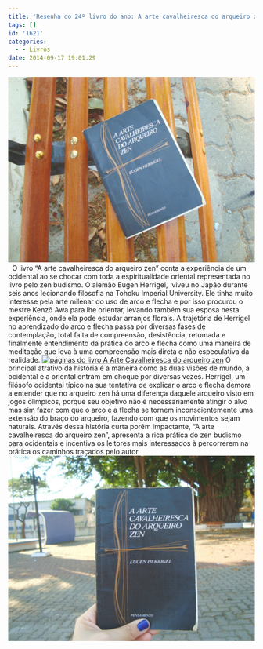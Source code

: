 ```yaml
---
title: 'Resenha do 24º livro do ano: A arte cavalheiresca do arqueiro zen'
tags: []
id: '1621'
categories:
  - - Livros
date: 2014-09-17 19:01:29
---
```


[![capa do  livro A Arte Cavalheiresca do arqueiro zen](/wp-content/uploads/2014/09/capa-do-livro-A-Arte-Cavalheiresca-do-arqueiro-zen-1024x768.jpg)](/wp-content/uploads/2014/09/capa-do-livro-A-Arte-Cavalheiresca-do-arqueiro-zen.jpg)   O livro “A arte cavalheiresca do arqueiro zen” conta a experiência de um ocidental ao se chocar com toda a espiritualidade oriental representada no livro pelo zen budismo. O alemão Eugen Herrigel,  viveu no Japão durante seis anos lecionando filosofia na Tohoku Imperial University. Ele tinha muito interesse pela arte milenar do uso de arco e flecha e por isso procurou o mestre Kenzô Awa para lhe orientar, levando também sua esposa nesta experiência, onde ela pode estudar arranjos florais. A trajetória de Herrigel no aprendizado do arco e flecha passa por diversas fases de contemplação, total falta de compreensão, desistência, retomada e finalmente entendimento da prática do arco e flecha como uma maneira de meditação que leva à uma compreensão mais direta e não especulativa da realidade. [![páginas do  livro A Arte Cavalheiresca do arqueiro zen](/wp-content/uploads/2014/09/páginas-do-livro-A-Arte-Cavalheiresca-do-arqueiro-zen-1024x768.jpg)](/wp-content/uploads/2014/09/páginas-do-livro-A-Arte-Cavalheiresca-do-arqueiro-zen.jpg) O principal atrativo da história é a maneira como as duas visões de mundo, a ocidental e a oriental entram em choque por diversas vezes. Herrigel, um filósofo ocidental típico na sua tentativa de explicar o arco e flecha demora a entender que no arqueiro zen há uma diferença daquele arqueiro visto em jogos olímpicos, porque seu objetivo não é necessariamente atingir o alvo mas sim fazer com que o arco e a flecha se tornem inconscientemente uma extensão do braço do arqueiro, fazendo com que os movimentos sejam naturais. Através dessa história curta porém impactante, “A arte cavalheiresca do arqueiro zen”, apresenta a rica prática do zen budismo para ocidentais e incentiva os leitores mais interessados à percorrerem na prática os caminhos traçados pelo autor. [![capa do livro A Arte Cavalheiresca do arqueiro zen](/wp-content/uploads/2014/09/capa-do-livro-A-Arte-Cavalheiresca-do-arqueiro-zen1-1024x768.jpg)](/wp-content/uploads/2014/09/capa-do-livro-A-Arte-Cavalheiresca-do-arqueiro-zen1.jpg)
